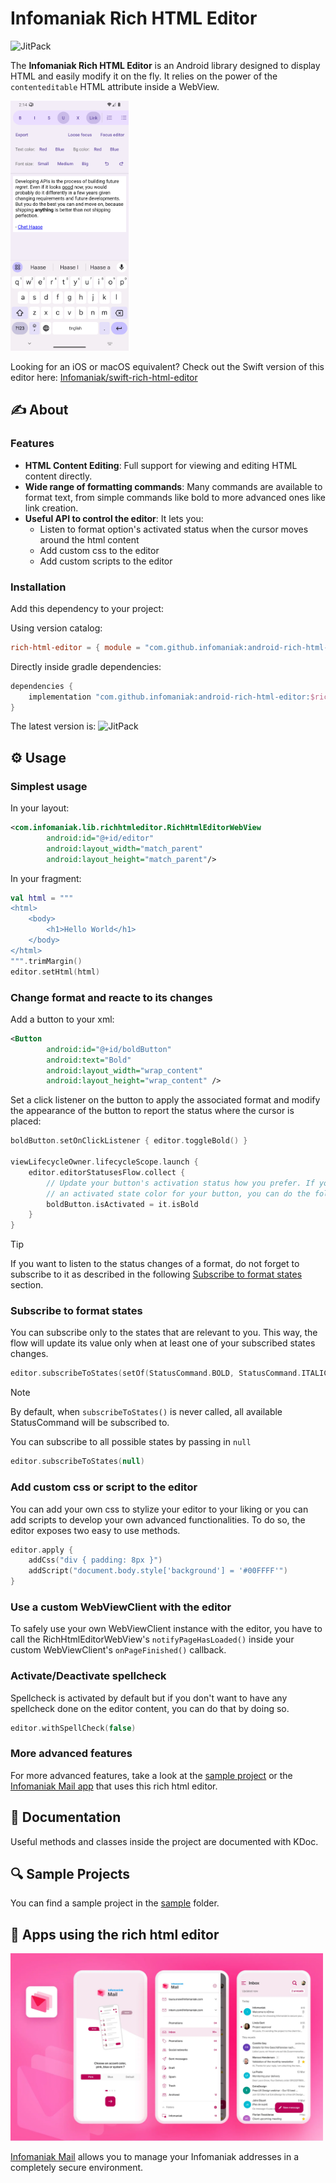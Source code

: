 # Infomaniak Rich HTML Editor

![JitPack](https://jitpack.io/v/Infomaniak/android-rich-html-editor.svg)

The **Infomaniak Rich HTML Editor** is an Android library designed to display HTML and easily modify it on the fly. It relies on
the power of the `contenteditable` HTML attribute inside a WebView.


<img src="assets/android-sample.png" alt="Android sample app" style="height: 400px; width: auto;">

Looking for an iOS or macOS equivalent? Check out the Swift version of this editor here: [Infomaniak/swift-rich-html-editor](https://github.com/Infomaniak/swift-rich-html-editor)

## ✍️ About

### Features

- **HTML Content Editing**: Full support for viewing and editing HTML content directly.
- **Wide range of formatting commands**: Many commands are available to format text, from simple commands like bold to more
  advanced ones like link creation.
- **Useful API to control the editor**: It lets you:
    - Listen to format option's activated status when the cursor moves around the html content
    - Add custom css to the editor
    - Add custom scripts to the editor

### Installation

Add this dependency to your project:

Using version catalog:

```toml
rich-html-editor = { module = "com.github.infomaniak:android-rich-html-editor", version.ref = "richHtmlEditorVersion" }
```

Directly inside gradle dependencies:

```gradle
dependencies {
    implementation "com.github.infomaniak:android-rich-html-editor:$richHtmlEditorVersion"
}
```

The latest version is: ![JitPack](https://jitpack.io/v/Infomaniak/android-rich-html-editor.svg)

## ⚙️ Usage

### Simplest usage

In your layout:

```xml
<com.infomaniak.lib.richhtmleditor.RichHtmlEditorWebView
        android:id="@+id/editor"
        android:layout_width="match_parent"
        android:layout_height="match_parent"/>
```

In your fragment:

```kt
val html = """
<html>
    <body>
        <h1>Hello World</h1>
    </body>
</html>
""".trimMargin()
editor.setHtml(html)
```

### Change format and reacte to its changes

Add a button to your xml:

```xml
<Button
        android:id="@+id/boldButton"
        android:text="Bold"
        android:layout_width="wrap_content"
        android:layout_height="wrap_content" />
```

Set a click listener on the button to apply the associated format and modify the appearance of the button to report the status
where the cursor is placed:

```kt
boldButton.setOnClickListener { editor.toggleBold() }

viewLifecycleOwner.lifecycleScope.launch {
    editor.editorStatusesFlow.collect {
        // Update your button's activation status how you prefer. If you have provided
        // an activated state color for your button, you can do the following:
        boldButton.isActivated = it.isBold
    }
}
```

> [!TIP]
> If you want to listen to the status changes of a format, do not forget to subscribe to it as described in the following 
> [Subscribe to format states](#subscribeToStates) section.

### <a name="subscribeToStates"></a>Subscribe to format states

You can subscribe only to the states that are relevant to you. This way, the flow will update its value only when at least one of 
your subscribed states changes.

```kt
editor.subscribeToStates(setOf(StatusCommand.BOLD, StatusCommand.ITALIC))
```

> [!NOTE]
> By default, when `subscribeToStates()` is never called, all available StatusCommand will be subscribed to.
> 
> You can subscribe to all possible states by passing in `null`
> ```kt
> editor.subscribeToStates(null)
> ```

### Add custom css or script to the editor

You can add your own css to stylize your editor to your liking or you can add scripts to develop your own advanced
functionalities. To do so, the editor exposes two easy to use methods.

```kt
editor.apply {
    addCss("div { padding: 8px }")
    addScript("document.body.style['background'] = '#00FFFF'")
}
```

### Use a custom WebViewClient with the editor

To safely use your own WebViewClient instance with the editor, you have to call the
RichHtmlEditorWebView's `notifyPageHasLoaded()` inside your custom WebViewClient's `onPageFinished()` callback.

### Activate/Deactivate spellcheck

Spellcheck is activated by default but if you don't want to have any spellcheck done on the editor content,
you can do that by doing so.

```kt
editor.withSpellCheck(false)
```

### More advanced features

For more advanced features, take a look at the [sample project](sample) or
the [Infomaniak Mail app](https://github.com/Infomaniak/android-kMail) that uses this rich html editor.

## 📖 Documentation

Useful methods and classes inside the project are documented with KDoc.

## 🔍 Sample Projects

You can find a sample project in the [sample](sample) folder.

## 📱 Apps using the rich html editor

<a href="https://github.com/Infomaniak/android-kMail">
    <img src="assets/infomaniak-mail.webp" style="max-height: 300px; width: auto;" alt="Find App">
</a>

[Infomaniak Mail](https://github.com/Infomaniak/android-kMail) allows you to manage your Infomaniak addresses in a completely
secure environment.

